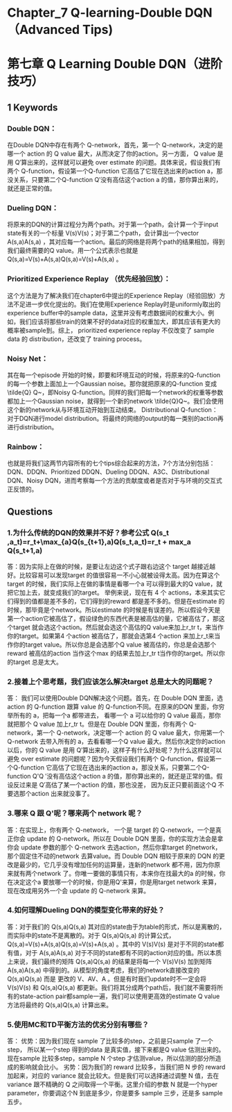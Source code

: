 # Chapter_7 Q-learning-Double DQN（Advanced Tips)
# 第七章 Q Learning Double DQN（进阶技巧）

## 1 Keywords
### Double DQN：
在Double DQN中存在有两个 Q-network，首先，第一个 Q-network，决定的是哪一个 action 的 Q value 最大，从而决定了你的action。另一方面， Q value 是用 Q′算出来的，这样就可以避免 over estimate 的问题。具体来说，假设我们有两个 Q-function，假设第一个Q-function 它高估了它现在选出来的action a，那没关系，只要第二个Q-function Q′没有高估这个action a 的值，那你算出来的，就还是正常的值。
### Dueling DQN：
将原来的DQN的计算过程分为两个path。对于第一个path，会计算一个于input state有关的一个标量 V(s)V(s)；对于第二个path，会计算出一个vector A(s,a)A(s,a) ，其对应每一个action。最后的网络是将两个path的结果相加，得到我们最终需要的Q value。用一个公式表示也就是 Q(s,a)=V(s)+A(s,a)Q(s,a)=V(s)+A(s,a) 。
### Prioritized Experience Replay （优先经验回放）：
这个方法是为了解决我们在chapter6中提出的Experience Replay（经验回放）方法不足进一步优化提出的。我们在使用Experience Replay时是uniformly取出的experience buffer中的sample data，这里并没有考虑数据间的权重大小。例如，我们应该将那些train的效果不好的data对应的权重加大，即其应该有更大的概率被sample到。综上， prioritized experience replay 不仅改变了 sample data 的 distribution，还改变了 training process。
### Noisy Net： 
其在每一个episode 开始的时候，即要和环境互动的时候，将原来的Q-function 的每一个参数上面加上一个Gaussian noise。那你就把原来的Q-function 变成\tilde{Q} 
Q~，即Noisy Q-function。同样的我们把每一个network的权重等参数都加上一个Gaussian noise，就得到一个新的network \tilde{Q}Q~。我们会使用这个新的network从与环境互动开始到互动结束。
Distributional Q-function： 对于DQN进行model distribution。将最终的网络的output的每一类别的action再进行distribution。
### Rainbow： 
也就是将我们这两节内容所有的七个tips综合起来的方法，7个方法分别包括：DQN、DDQN、Prioritized DDQN、Dueling DDQN、A3C、Distributional DQN、Noisy DQN，进而考察每一个方法的贡献度或者是否对于与环境的交互式正反馈的。


## Questions
### 1.为什么传统的DQN的效果并不好？参考公式 Q(s_t ,a_t)=r_t+\max_{a}Q(s_{t+1},a)Q(s_t,a_t)=r_t + max_a Q(s_t+1,a)
答：因为实际上在做的时候，是要让左边这个式子跟右边这个 target 越接近越好。比较容易可以发现target 的值很容易一不小心就被设得太高。因为在算这个 target 的时候，我们实际上在做的事情是看哪一个a 可以得到最大的Q value，就把它加上去，就变成我们的target。
举例来说，现在有 4 个 actions，本来其实它们得到的值都是差不多的，它们得到的reward 都是差不多的。但是在estimate 的时候，那毕竟是个network。所以estimate 的时候是有误差的。所以假设今天是第一个action它被高估了，假设绿色的东西代表是被高估的量，它被高估了，那这个target 就会选这个action。然后就会选这个高估的Q value来加上r_tr 
t，来当作你的target。如果第4 个action 被高估了，那就会选第4 个action 来加上r_t来当作你的target value。所以你总是会选那个Q value 被高估的，你总是会选那个reward 被高估的action 当作这个max 的结果去加上r_tr t当作你的target。所以你的target 总是太大。

### 2.接着上个思考题，我们应该怎么解决target 总是太大的问题呢？
答： 我们可以使用Double DQN解决这个问题。首先，在 Double DQN 里面，选 action 的 Q-function 跟算 value 的 Q-function不同。在原来的DQN 里面，你穷举所有的 a，把每一个a 都带进去， 看哪一个 a 可以给你的 Q value 最高，那你就把那个 Q value 加上r_tr 
t。但是在 Double DQN 里面，你有两个 Q-network，第一个 Q-network，决定哪一个 action 的 Q value 最大，你用第一个 Q-network 去带入所有的 a，去看看哪一个Q value 最大。然后你决定你的action 以后，你的 Q value 是用 Q′算出来的，这样子有什么好处呢？为什么这样就可以避免 over estimate 的问题呢？因为今天假设我们有两个 Q-function，假设第一个Q-function 它高估了它现在选出来的action a，那没关系，只要第二个Q-function Q'Q ′没有高估这个action a 的值，那你算出来的，就还是正常的值。假设反过来是 Q′高估了某一个action 的值，那也没差， 因为反正只要前面这个Q 不要选那个action 出来就没事了。

### 3.哪来 Q 跟 Q'呢？哪来两个 network 呢？
答：在实现上，你有两个 Q-network， 一个是 target 的 Q-network，一个是真正你会 update 的 Q-network。所以在 Double DQN 里面，你的实现方法会是拿你会 update 参数的那个 Q-network 去选action，然后你拿target 的network，那个固定住不动的network 去算value。而 Double DQN 相较于原来的 DQN 的更改是最少的，它几乎没有增加任何的运算量，连新的network 都不用，因为你原来就有两个network 了。你唯一要做的事情只有，本来你在找最大的a 的时候，你在决定这个a 要放哪一个的时候，你是用Q'来算，你是用target network 来算，现在改成用另外一个会 update 的 Q-network 来算。

### 4.如何理解Dueling DQN的模型变化带来的好处？
答：对于我们的 Q(s,a)Q(s,a) 其对应的state由于为table的形式，所以是离散的，而实际中的state不是离散的。对于 Q(s,a)Q(s,a) 的计算公式， Q(s,a)=V(s)+A(s,a)Q(s,a)=V(s)+A(s,a) 。其中的 V(s)V(s) 是对于不同的state都有值，对于 A(s,a)A(s,a) 对于不同的state都有不同的action对应的值。所以本质上来说，我们最终的矩阵 Q(s,a)Q(s,a) 的结果是将每一个 V(s)V(s) 加到矩阵 A(s,a)A(s,a) 中得到的。从模型的角度考虑，我们的network直接改变的 Q(s,a)Q(s,a) 而是 更改的 V、AV、A 。但是有时我们update时不一定会将 V(s)V(s) 和 Q(s,a)Q(s,a) 都更新。我们将其分成两个path后，我们就不需要将所有的state-action pair都sample一遍，我们可以使用更高效的estimate Q value方法将最终的 Q(s,a)Q(s,a) 计算出来。

### 5.使用MC和TD平衡方法的优劣分别有哪些？
答：
优势：因为我们现在 sample 了比较多的step，之前是只sample 了一个step， 所以某一个step 得到的data 是真实值，接下来都是Q value 估测出来的。现在sample 比较多step，sample N 个step 才估测value，所以估测的部分所造成的影响就会比小。
劣势：因为我们的 reward 比较多，当我们把 N 步的 reward 加起来，对应的 variance 就会比较大。但是我们可以选择通过调整 N 值，去在variance 跟不精确的 Q 之间取得一个平衡。这里介绍的参数 N 就是一个hyper parameter，你要调这个N 到底是多少，你是要多 sample 三步，还是多 sample 五步。
